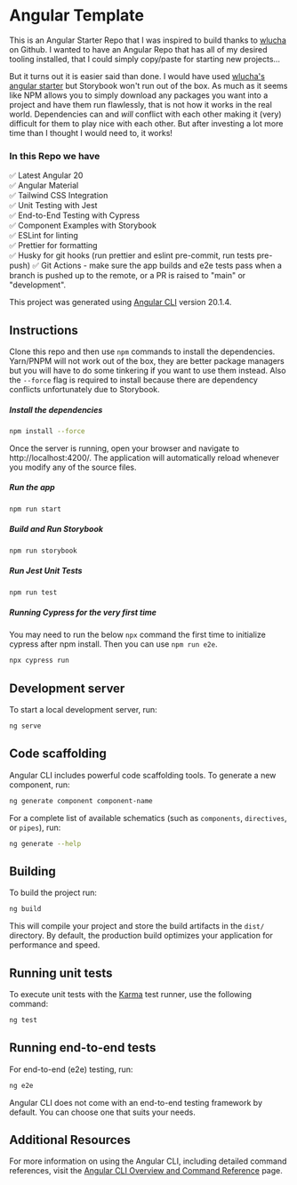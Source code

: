 # Angular Template

This is an Angular Starter Repo that I was inspired to build thanks to [wlucha](https://github.com/wlucha/angular-starter) on Github. I wanted to have an Angular Repo that has all of my desired tooling installed, that I could simply copy/paste for starting new projects...

But it turns out it is easier said than done. I would have used [wlucha's angular starter](https://github.com/wlucha/angular-starter) but Storybook won't run out of the box. As much as it seems like NPM allows you to simply download any packages you want into a project and have them run flawlessly, that is not how it works in the real world. Dependencies can and _will_ conflict with each other making it (very) difficult for them to play nice with each other. But after investing a lot more time than I thought I would need to, it works!

### In this Repo we have

✅ Latest Angular 20<br>
✅ Angular Material<br>
✅ Tailwind CSS Integration<br>
✅ Unit Testing with Jest<br>
✅ End-to-End Testing with Cypress<br>
✅ Component Examples with Storybook<br>
✅ ESLint for linting<br>
✅ Prettier for formatting<br>
✅ Husky for git hooks (run prettier and eslint pre-commit, run tests pre-push)
✅ Git Actions - make sure the app builds and e2e tests pass when a branch is pushed up to the remote, or a PR is raised to "main" or "development".

This project was generated using [Angular CLI](https://github.com/angular/angular-cli) version 20.1.4.

## Instructions

Clone this repo and then use `npm` commands to install the dependencies. Yarn/PNPM will not work out of the box, they are better package managers but you will have to do some tinkering if you want to use them instead. Also the `--force` flag is required to install because there are dependency conflicts unfortunately due to Storybook.

##### Install the dependencies

```bash
npm install --force
```

Once the server is running, open your browser and navigate to http://localhost:4200/. The application will automatically reload whenever you modify any of the source files.

##### Run the app

```bash
npm run start
```

##### Build and Run Storybook

```bash
npm run storybook
```

##### Run Jest Unit Tests

```bash
npm run test
```

##### Running Cypress for the very first time

You may need to run the below `npx` command the first time to initialize cypress after npm install. Then you can use `npm run e2e`.

```bash
npx cypress run
```

## Development server

To start a local development server, run:

```bash
ng serve
```

## Code scaffolding

Angular CLI includes powerful code scaffolding tools. To generate a new component, run:

```bash
ng generate component component-name
```

For a complete list of available schematics (such as `components`, `directives`, or `pipes`), run:

```bash
ng generate --help
```

## Building

To build the project run:

```bash
ng build
```

This will compile your project and store the build artifacts in the `dist/` directory. By default, the production build optimizes your application for performance and speed.

## Running unit tests

To execute unit tests with the [Karma](https://karma-runner.github.io) test runner, use the following command:

```bash
ng test
```

## Running end-to-end tests

For end-to-end (e2e) testing, run:

```bash
ng e2e
```

Angular CLI does not come with an end-to-end testing framework by default. You can choose one that suits your needs.

## Additional Resources

For more information on using the Angular CLI, including detailed command references, visit the [Angular CLI Overview and Command Reference](https://angular.dev/tools/cli) page.
